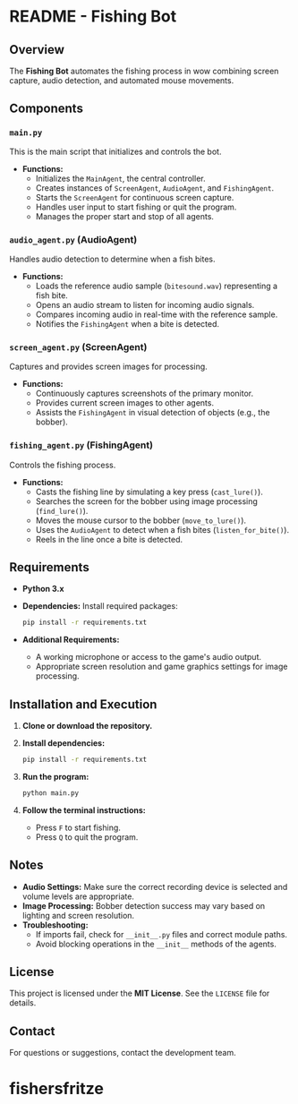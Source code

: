 # README - Fishing Bot

## Overview

The **Fishing Bot** automates the fishing process in wow combining screen capture, audio detection, and automated mouse movements.

## Components

### `main.py`

This is the main script that initializes and controls the bot.

- **Functions:**
  - Initializes the `MainAgent`, the central controller.
  - Creates instances of `ScreenAgent`, `AudioAgent`, and `FishingAgent`.
  - Starts the `ScreenAgent` for continuous screen capture.
  - Handles user input to start fishing or quit the program.
  - Manages the proper start and stop of all agents.

### `audio_agent.py` (AudioAgent)

Handles audio detection to determine when a fish bites.

- **Functions:**
  - Loads the reference audio sample (`bitesound.wav`) representing a fish bite.
  - Opens an audio stream to listen for incoming audio signals.
  - Compares incoming audio in real-time with the reference sample.
  - Notifies the `FishingAgent` when a bite is detected.

### `screen_agent.py` (ScreenAgent)

Captures and provides screen images for processing.

- **Functions:**
  - Continuously captures screenshots of the primary monitor.
  - Provides current screen images to other agents.
  - Assists the `FishingAgent` in visual detection of objects (e.g., the bobber).

### `fishing_agent.py` (FishingAgent)

Controls the fishing process.

- **Functions:**
  - Casts the fishing line by simulating a key press (`cast_lure()`).
  - Searches the screen for the bobber using image processing (`find_lure()`).
  - Moves the mouse cursor to the bobber (`move_to_lure()`).
  - Uses the `AudioAgent` to detect when a fish bites (`listen_for_bite()`).
  - Reels in the line once a bite is detected.

## Requirements

- **Python 3.x**
- **Dependencies:** Install required packages:

  ```bash
  pip install -r requirements.txt
  ```

- **Additional Requirements:**
  - A working microphone or access to the game's audio output.
  - Appropriate screen resolution and game graphics settings for image processing.

## Installation and Execution

1. **Clone or download the repository.**
2. **Install dependencies:**

   ```bash
   pip install -r requirements.txt
   ```

3. **Run the program:**

   ```bash
   python main.py
   ```

4. **Follow the terminal instructions:**
   - Press `F` to start fishing.
   - Press `Q` to quit the program.

## Notes

- **Audio Settings:** Make sure the correct recording device is selected and volume levels are appropriate.
- **Image Processing:** Bobber detection success may vary based on lighting and screen resolution.
- **Troubleshooting:**
  - If imports fail, check for `__init__.py` files and correct module paths.
  - Avoid blocking operations in the `__init__` methods of the agents.

## License

This project is licensed under the **MIT License**. See the `LICENSE` file for details.

## Contact

For questions or suggestions, contact the development team.



# fishersfritze
